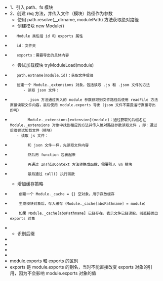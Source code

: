 - 1、引入 path、fs 模块
- 2、创建 req 方法，并传入文件（模块）路径作为参数
    - 使用 path.resolve(__dirname, modulePath) 方法获取绝对路径
    - 创建模块 new Module()
-        Module 类包括 id 和 exports 属性
-        id：文件夹
-        exports：需要导出的具体内容
    - 尝试加载模块 tryModuleLoad(module)
-        path.extname(module.id)：获取文件后缀
-        创建一个 Module._extensions 对象，包括读取 .js 和 .json 文件的方法
            - 读取 json 文件：
-             .json 方法通过传入的 module 参数获取到文件路径后使用 readFile 方法直接读取文件内容，最后使用 module.exports 导出（json 文件不需要运行直接导出即可）
-             Module._extensions[extension](module)：通过获取的后缀名在 Module._extensions 对象中找到相应的方法并传入绝对路径参数读取文件 ，即：通过后缀尝试加载文件（模块）
         - 读取 js 文件：
-             和 json 文件一样，先读取文件内容
-             然后用 function 包裹起来
-             再通过 InThisContext 方法转换成函数，需要引入 vm 模块
-             最后通过 call() 执行函数
    - 增加缓存策略    
-         创建一个 Module._cache = {} 空对象，用于存放缓存
-         生成模块对象后，存入缓存（Module._cache[absPathname] = module）
-         如果 Module._cache[absPathname] 已经存在，表示文件已经读取，则直接抛出 exports 对象
- 
     - 识别后缀
-          
- 
- 
- 
- module.exports 和 exports 的区别
- exports 是 module.exports 的别名，当时不能直接改变 exports 对象的引用，因为不会影响 module.exports 对象的值

